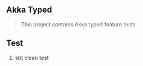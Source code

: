 Akka Typed
----------
>This project contains Akka typed feature tests.

Test
----
1. sbt clean test
